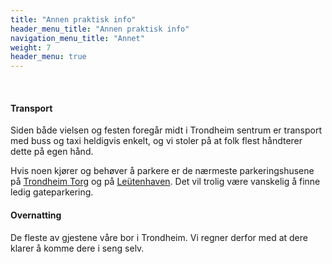 ```yaml
---
title: "Annen praktisk info"
header_menu_title: "Annen praktisk info"
navigation_menu_title: "Annet"
weight: 7
header_menu: true
---
```


&nbsp;

#### Transport
Siden både vielsen og festen foregår midt i Trondheim sentrum er transport med buss og taxi heldigvis enkelt, og vi stoler på at folk flest håndterer dette på egen hånd.

Hvis noen kjører og behøver å parkere er de nærmeste parkeringshusene på [Trondheim Torg](https://maps.app.goo.gl/8HFk37z9GycL71k3A) og på [Leütenhaven](https://maps.app.goo.gl/erbP8cXi9NYx98XXA). Det vil trolig være vanskelig å finne ledig gateparkering.

#### Overnatting
De fleste av gjestene våre bor i Trondheim. Vi regner derfor med at dere klarer å komme dere i seng selv.
